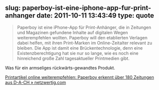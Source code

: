 slug: paperboy-ist-eine-iphone-app-fur-print-anhanger
date: 2011-10-11 13:43:49
type: quote
---

> Paperboy ist eine iPhone-App für Print-Anhänger, die in Zeitungen und Magazinen gefundene Inhalte auf digitalen Wegen weiterempfehlen wollten. Paperboy will den etablierten Verlagen dabei helfen, mit ihren Print-Marken im Online-Zeitalter relevant zu bleiben. Die App ist damit eine Brückentechnologie, denn eine Existenzberechtigung hat sie nur so lange, wie es noch eine hinreichend große Zahl tagesaktueller Printmedien gibt.

Was für ein armseliges rückwärts-gewandtes Produkt. 

 [Printartikel online weiterempfehlen: Paperboy erkennt über 180 Zeitungen aus D-A-CH » netzwertig.com](http://netzwertig.com/2011/10/10/printartikel-online-weiterempfehlen-paperboy-erkennt-uber-180-zeitungen-aus-d-a-ch/)
